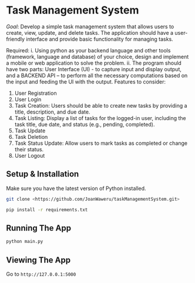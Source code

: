 # Task Management System

*Goal*: Develop a simple task management system that allows users to create, view, update, and
delete tasks. The application should have a user-friendly interface and provide basic
functionality for managing tasks.

Required:
i. Using python as your backend language and other tools (framework, language and
database) of your choice, design and implement a mobile or web application to solve
the problem.
ii. The program should have two parts: User Interface (UI) - to capture input and display
output, and a BACKEND API – to perform all the necessary computations based on the
input and feeding the UI with the output.
Features to consider:
1. User Registration
2. User Login
3. Task Creation: Users should be able to create new tasks by providing a title, description,
and due date.
4. Task Listing: Display a list of tasks for the logged-in user, including the task title, due date,
and status (e.g., pending, completed).
5. Task Update
6. Task Deletion
7. Task Status Update: Allow users to mark tasks as completed or change their status.
8. User Logout

## Setup & Installation

Make sure you have the latest version of Python installed.

```bash
git clone <https://github.com/JoanWaweru/taskManagementSystem.git>
```

```bash
pip install -r requirements.txt
```

## Running The App

```bash
python main.py
```

## Viewing The App

Go to `http://127.0.0.1:5000`